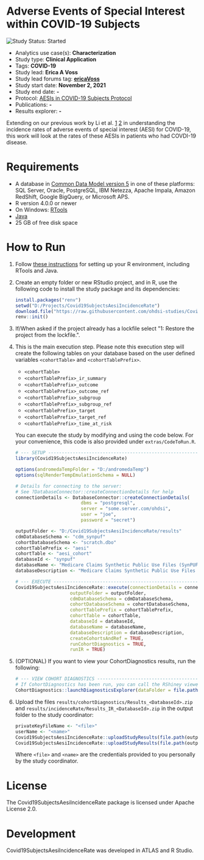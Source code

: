 Adverse Events of Special Interest within COVID-19 Subjects
=============

<img src="https://img.shields.io/badge/Study%20Status-Started-blue.svg" alt="Study Status: Started">

- Analytics use case(s): **Characterization**
- Study type: **Clinical Application**
- Tags: **COVID-19**
- Study lead: **Erica A Voss**
- Study lead forums tag: **[ericaVoss](https://forums.ohdsi.org/u/ericaVoss)**
- Study start date: **November 2, 2021**
- Study end date: **-**
- Protocol: [AESIs in COVID-19 Subjects Protocol](https://ohdsi-studies.github.io/Covid19SubjectsAesiIncidenceRate/Protocol.html)
- Publications: **-**
- Results explorer: **-**

Extending on our previous work by Li et al. [1](https://github.com/ohdsi-studies/Covid19VaccineAesiIncidenceRate) [2](https://pubmed.ncbi.nlm.nih.gov/33791732/) in understanding the incidence rates of adverse events of special interest (AESI) for COVID-19, this work will look at the rates of these AESIs in patients who had COVDI-19 disease.

# Requirements
- A database in [Common Data Model version 5](https://github.com/OHDSI/CommonDataModel) in one of these platforms: SQL Server, Oracle, PostgreSQL, IBM Netezza, Apache Impala, Amazon RedShift, Google BigQuery, or Microsoft APS.
- R version 4.0.0 or newer
- On Windows: [RTools](http://cran.r-project.org/bin/windows/Rtools/)
- [Java](http://java.com)
- 25 GB of free disk space

# How to Run
1. Follow [these instructions](https://ohdsi.github.io/Hades/rSetup.html) for setting up your R environment, including RTools and Java. 

2. Create an empty folder or new RStudio project, and in R, use the following code to install the study package and its dependencies:

    ```r
    install.packages("renv")
	setwd("D:/Projects/Covid19SubjectsAesiIncidenceRate")
    download.file("https://raw.githubusercontent.com/ohdsi-studies/Covid19SubjectsAesiIncidenceRate/master/renv.lock", "renv.lock")
    renv::init()
    ```

3. If/When asked if the project already has a lockfile select "1: Restore the project from the lockfile.".

4. This is the main execution step. Please note this execution step will create the following tables on your database based on the user defined variables `<cohortTable>` and `<cohortTablePrefix>`.
   - `<cohortTable>`
   - `<cohortTablePrefix>_ir_summary`
   - `<cohortTablePrefix>_outcome`
   - `<cohortTablePrefix>_outcome_ref`
   - `<cohortTablePrefix>_subgroup`
   - `<cohortTablePrefix>_subgroup_ref`
   - `<cohortTablePrefix>_target`
   - `<cohortTablePrefix>_target_ref`
   - `<cohortTablePrefix>_time_at_risk`
  
    You can execute the study by modifying and using the code below. For your convenience, this code is also provided under `extras/CodeToRun.R`.  
  
    ```r
    # --- SETUP --------------------------------------------------------------------
    library(Covid19SubjectsAesiIncidenceRate)

    options(andromedaTempFolder = "D:/andromedaTemp")
    options(sqlRenderTempEmulationSchema = NULL)

    # Details for connecting to the server:
    # See ?DatabaseConnector::createConnectionDetails for help
    connectionDetails <- DatabaseConnector::createConnectionDetails(
							dbms = "postgresql",
    						server = "some.server.com/ohdsi",
    						user = "joe",
    						password = "secret")

    outputFolder <- "D:/Covid19SubjectsAesiIncidenceRate/results"
    cdmDatabaseSchema <- "cdm_synpuf"
    cohortDatabaseSchema <- "scratch.dbo"
    cohortTablePrefix <- "aesi"
    cohortTable <- "aesi_cohort"
    databaseId <- "synpuf"
    databaseName <- "Medicare Claims Synthetic Public Use Files (SynPUFs)"
    databaseDescription <- "Medicare Claims Synthetic Public Use Files (SynPUFs) were created to allow interested parties to gain familiarity using Medicare claims data while protecting beneficiary privacy. These files are intended to promote development of software and applications that utilize files in this format, train researchers on the use and complexities of Centers for Medicare and Medicaid Services (CMS) claims, and support safe data mining innovations. The SynPUFs were created by combining randomized information from multiple unique beneficiaries and changing variable values. This randomization and combining of beneficiary information ensures privacy of health information."
    
    # --- EXECUTE ------------------------------------------------------------------
    Covid19SubjectsAesiIncidenceRate::execute(connectionDetails = connectionDetails,
    					outputFolder = outputFolder,
    					cdmDatabaseSchema = cdmDatabaseSchema,
    					cohortDatabaseSchema = cohortDatabaseSchema,
    					cohortTablePrefix = cohortTablePrefix,
                        cohortTable = cohortTable,
                        databaseId = databaseId,
                        databaseName = databaseName,
                        databaseDescription = databaseDescription,
    					createCohortsAndRef = TRUE,
                        runCohortDiagnostics = TRUE,
        				runIR = TRUE)
    ```
    
5. (OPTIONAL) If you want to view your CohortDiagnostics results, run the following:

    ```r
    # --- VIEW COHORT DIAGNOSTICS --------------------------------------------------
    # If CohortDiagnostics has been run, you can call the RShiney viewer like this:
    CohortDiagnostics::launchDiagnosticsExplorer(dataFolder = file.path(outputFolder,"cohortDiagnostics"))
    ```	

6. Upload the files ```results/cohortDiagnostics/Results_<DatabaseId>.zip``` and ```results/incidenceRate/Results_IR_<DatabaseId>.zip``` in the output folder to the study coordinator:
 
    ```r
    privateKeyFileName <- "<file>"
    userName <- "<name>"
    Covid19SubjectsAesiIncidenceRate::uploadStudyResults(file.path(outputFolder,"cohortDiagnostics"), privateKeyFileName, userName)
    Covid19SubjectsAesiIncidenceRate::uploadStudyResults(file.path(outputFolder, "incidenceRate"), privateKeyFileName, userName)
    ```
	
    Where ```<file>``` and ```<name>``` are the credentials provided to you personally by the study coordinator.

# License 
The Covid19SubjectsAesiIncidenceRate package is licensed under Apache License 2.0.

# Development

Covid19SubjectsAesiIncidenceRate was developed in ATLAS and R Studio.
